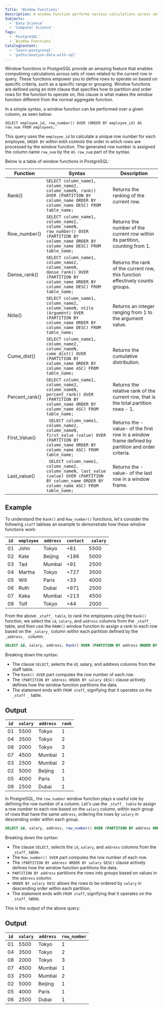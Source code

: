 ```yaml
---
Title: 'Window Functions'
Description: A window function performs various calculations across sets of rows related to the current query row. Unlike aggregate functions, window functions do not cause rows to become grouped into a single output row. They maintain the individual row identities when performing calculations. Window functions are defined using an OVER clause that specifies the partitioning and ordering of rows for the function to operate on.  
Subjects:
  - 'Data Science'
  - 'Computer Science'
Tags:
  - 'PostgreSQL'
  - `Window Functions`
CatalogContent:
  - 'learn-postgresql'
  - 'paths/analyze-data-with-sql'
---
```


Window functions in PostgreSQL provide an amazing feature that enables computining calculations across sets of rows related to the current row in query. These functions empower you to define rows to operate on based on specific criteria, such as a specific range or grouping.
Window functions are defined using an `OVER` clause that specifies how to partition and order rows for the function to operate on, this clause is what makes the window function different from the normal aggregate function.

In a simple syntax,  a window function can be performed over a given column, as seen below:

``` pseudo
SELECT employee_id, row_number() OVER (ORDER BY employee_id) AS row_num FROM employees;`
```

This query uses the `employee_id` to calculate a unique row number for each employee, `ORDER BY` within `OVER` controls the order in which rows are processed by the window function. The generated row number is assigned the column name `row_num` by the `AS row_num` part of the syntax.

Below is a table of window functions in PostgreSQL:

|        Function        |      Syntax      |      Description     |
|          ---           |       ---        |         ----         |
|Rank() |`SELECT column_name1, column_name2, column_nameN, rank() OVER (PARTITION BY column_name ORDER BY column_name DESC) FROM table_name;`|Returns the ranking of the current row.|
|Row_number()|`SELECT column_name1, column_name2, column_nameN, row_number() OVER (PARTITION BY column_name ORDER BY column_name DESC) FROM table_name;`|Returns the number of the current row within its partition, counting from 1.|
| Dense_rank()|`SELECT column_name1, column_name2, column_nameN, dense_rank() OVER (PARTITION BY column_name ORDER BY column_name DESC) FROM table_name;`| Returns the rank of the current row, this function effectively counts groups.|
| Ntile()| `SELECT column_name1, column_name2, column_nameN, ntile (Argument) OVER (PARTITION BY column_name ORDER BY column_name DESC) FROM table_name;`|Returns an integer ranging from 1 to the argument value.|
|Cume_dist()| `SELECT column_name1, column_name2, column_nameN, cume_dist() OVER (PARTITION BY column_name ORDER BY column_name ASC) FROM table_name;`|Returns the cumulative distribution.|  
| Percent_rank()| `SELECT column_name1, column_name2, column_nameN, percent_rank() OVER (PARTITION BY column_name ORDER BY column_name ASC) FROM table_name;`|Returns the relative rank of the current row, that is the total partition rows - 1.|
| First_Value()|` SELECT column_name1, column_name2, column_nameN, first_value (value) OVER (PARTITION BY column_name ORDER BY column_name ASC) FROM table_name;`|Returns the -value- of the first row in a window frame defined by partition and order criteria.|
|Last_value()|` SELECT column_name1, column_name2, column_nameN, last_value (value) OVER (PARTITION BY column_name ORDER BY column_name ASC) FROM table_name;`|Returns the -value- of the last row in a window frame.|

## Example

To understand the `Rank()` and `Row_number()` functions, let's consider the following ` staff ` tableas an example to demonstrate how these window functions work:

| ` id ` | ` employee ` | ` address ` | ` contact ` | ` salary`  | 
|--- | -----    | -----   | -----   | ----   |
| 01 | John     | Tokyo   | +81     | 5500   |
| 02 | Kate | Beijing | +186 | 5000 |
| 03 | Tad  | Mumbai | +91 | 2500 |
| 04 | Martha | Tokyo | +727 | 3500 |
| 05 | Will | Paris | +33 | 4000 |
| 06 | Ruth | Dubai | +971 | 2500 |
| 07 | Kaka | Mumbai | +213 | 4500 |
| 08 | Tolf | Tokyo | +44 | 2000 |

From the above `_staff_ table`, to rank the employees using the `Rank()` function, we select the `id`, `salary`, and `address` columns from the `_staff_ ` table, and then use the `RANK()` window function to assign a rank to each row based on the ` _salary_ ` column within each partition defined by the `_address_ ` column.

```sql
SELECT id, salary, address, Rank() OVER (PARTITION BY address ORDER BY salary DESC) FROM staff;`
```

Breaking down the syntax:
- The clause `SELECT`, selects the id, salary, and address columns from the staff table.
- The `Rank() OVER` part computes the row number of each row.
- The `(PARTITION BY address ORDER BY salary DESC)` clause actively defines how the window function partitions the data.
- The statement ends with `FROM staff`, signifying that it operates on the `_staff _` table.

## Output

| `id` | `salary`| `address` | `rank` | 
|--- | -----  | -----   | ---- |
| 01 |  5500  | Tokyo   |  1   |
| 04 |  3500  | Tokyo   |  2 |
| 08 |  2000  | Tokyo   |  3 |
| 07 |  4500  | Mumbai | 1 |
| 03 |  2500  | Mumbai | 2 |
| 02 |  5000  | Beijing | 1 |
| 05 |  4000  | Paris    | 1 |
| 06 |  2500  | Dubai | 1 |

In PostgreSQL, the `row_number` window function plays a useful role by defining the row number of a column. Let's use the `_staff_ table` to assign a row number to each row based on the `salary` column, within each group of rows that have the same `address`, ordering the rows by `salary` in descending order within each group.

```sql
SELECT id, salary, address, row_number() OVER (PARTITION BY address ORDER BY salary DESC) FROM staff`
```

Breaking down the syntax:
- The clause `SELECT`, selects the `id`, `salary`, and `address` columns from the `_staff_` table.
- The `Row_number() OVER` part computes the row number of each row.
- The `(PARTITION BY address ORDER BY salary DESC)` clause actively defines how the window function partitions the data.
 - `PARTITION BY address` partitions the rows into groups based on values in the `address` column.
 - `ORDER BY salary DESC` allows the rows to be ordered by `salary` in descending order within each partition.
- The statement ends with `FROM staff`, signifying that it operates on the `_staff_` table.

This is the output of the above query:

## Output

| `id` | `salary` | `address` | `row_number` | 
|--- | -----  | -----   | ---- |
| 01 | 5500 | Tokyo |  1  |
| 04 | 3500 | Tokyo   |  2   |
| 08 | 2000 | Tokyo   |  3   |
| 07 | 4500 | Mumbai | 1  |
| 03 | 2500 | Mumbai | 2 |
| 02 |  5000  | Beijing | 1 |
| 05 |  4000  | Paris   | 1 |
| 06 |  2500  | Dubai | 1 |
